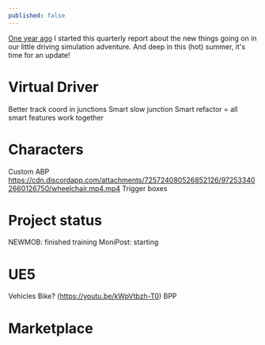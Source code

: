 ```yaml
---
published: false
---
```

[One year ago](/whats-new-2021-08/) I started this quarterly report about the new things going on in our little driving simulation adventure. And deep in this (hot) summer, it's time for an update!

# Virtual Driver

Better track coord in junctions
Smart slow junction
Smart refactor = all smart features work together

# Characters

Custom ABP
https://cdn.discordapp.com/attachments/725724080526852126/972533402660126750/wheelchair.mp4.mp4
Trigger boxes

# Project status

NEWMOB: finished training
MoniPost: starting

# UE5

Vehicles
Bike? (https://youtu.be/kWpVtbzh-T0)
BPP

# Marketplace